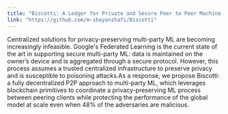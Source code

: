 ```yaml
---
title: "Biscotti: A Ledger for Private and Secure Peer to Peer Machine Learning (under submission)"
link: "https://github.com/m-shayanshafi/Biscotti"
---
```


Centralized solutions for privacy-preserving multi-party ML are becoming increasingly infeasible. Google's Federated Learning is the current state of the art in supporting secure multi-party ML: data is maintained on the owner’s device and is aggregated through a secure protocol. However,
this process assumes a trusted centralized infrastructure to preserve privacy and is susceptible to poisoning attacks.As a response, we propose Biscotti: a fully decentralized P2P approach to multi-party ML, which leverages blockchain primitives to coordinate a privacy-preserving ML process between peering clients while protecting the performance of the global model at scale even when 48% of the adversaries are malicious.